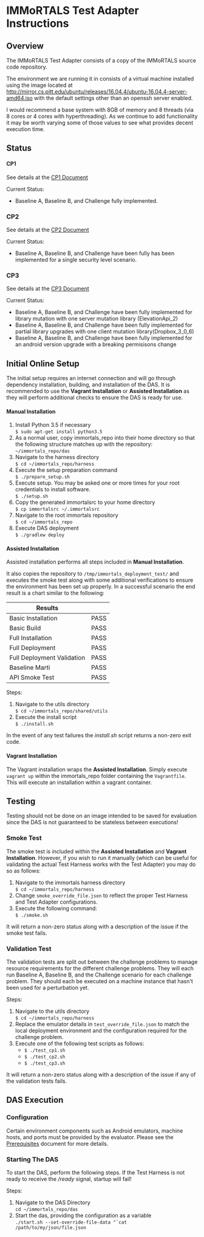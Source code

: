 # IMMoRTALS Test Adapter Instructions


## Overview
The IMMoRTALS Test Adapter consists of a copy of the IMMoRTALS source code repository.

The environment we are running it in consists of a virtual machine installed using the image located at 
http://mirror.cs.pitt.edu/ubuntu/releases/16.04.4/ubuntu-16.04.4-server-amd64.iso with the default settings other than
an openssh server enabled.  

I would recommend a base system with 8GB of memory and 8 threads (via 8 cores or 4 cores with hyperthreading).  As we 
continue to add functionality it may be worth varying some of those values to see what provides decent execution time.


## Status

#### CP1
See details at the [CP1 Document](phase02/ChallengeProblems/Immortals-Phase2-cp1-SchemaMigration.md)

Current Status:
 * Baseline A, Baseline B, and Challenge fully implemented.

### CP2
See details at the [CP2 Document](phase02/ChallengeProblems/Immortals-Phase2-cp2-CrossAppDepend.md)

Current Status:
 * Baseline A, Baseline B, and Challenge have been fully has been implemented for a single security level scenario.

### CP3
See details at the [CP3 Document](phase02/ChallengeProblems/Immortals-Phase2-cp3-LibraryEvol.md)

Current Status:
 * Baseline A, Baseline B, and Challenge have been fully implemented for library mutation with one server mutation 
   library (ElevationApi_2)
 * Baseline A, Baseline B, and Challenge have been fully implemented for partial library upgrades with one client 
   mutation library(Dropbox_3_0_6)
 * Baseline A, Baseline B, and Challenge have been fully implemented for an android version upgrade with a breaking 
   permisisons change
 
 
## Initial Online Setup

The initial setup requires an internet connection and will go through dependency installation, building, and 
installation of the DAS. It is recommended to use the **Vagrant Installation** or **Assisted Installation** as they 
will perform additional checks to ensure the DAS is ready for use.

#### Manual Installation

1. Install Python 3.5 if necessary  
    `$ sudo apt-get install python3.5`
2. As a normal user, copy immortals_repo into their home directory so that the following structure matches up with the 
repository:  
    `~/immortals_repo/das`
3.  Navigate to the harness directory  
    `$ cd ~/immortals_repo/harness`
4.  Execute the setup preparation command  
    `$ ./prepare_setup.sh`
5.  Execute setup. You may be asked one or more times for your root credentials to install software.  
    `$ ./setup.sh`
6.  Copy the generated immortalsrc to your home directory  
    `$ cp immortalsrc ~/.immortalsrc`
7.  Navigate to the root immortals repository  
    `$ cd ~/immortals_repo`
8.  Execute DAS deployment  
    `$ ./gradlew deploy`

#### Assisted Installation

Assisted installation performs all steps included in **Manual Installation**.  

It also copies the repository to `/tmp/immortals_deployment_test/` and executes the smoke test along with some 
additional verifications to ensure the environment has been set up properly. In a successful scenario the end result 
is a chart similar to the following:  

| Results                    |         |
| ---------------------------|---------|
| Basic Installation         |  PASS   |
| Basic Build                |  PASS   |
| Full Installation          |  PASS   |
| Full Deployment            |  PASS   |
| Full Deployment Validation |  PASS   |
| Baseline Marti             |  PASS   |
| API Smoke Test             |  PASS   |

Steps:

1.  Navigate to the utils directory  
    `$ cd ~/immortals_repo/shared/utils`  
2.  Execute the install script  
    `$ ./install.sh`  

In the event of any test failures the _install.sh_ script returns a non-zero exit code.

#### Vagrant Installation

The Vagrant installation wraps the **Assisted Installation**. Simply execute `vagrant up` within the immortals_repo 
folder containing the `Vagrantfile`. This will execute an installation within a vagrant container.


## Testing

Testing should not be done on an image intended to be saved for evaluation since the DAS is not guaranteed to be 
stateless between executions!

### Smoke Test

The smoke test is included within the **Assisted Installation** and **Vagrant Installation**. However, if you wish to 
run it manually (which can be useful for validating the actual Test Harness works with the Test Adapter) you may do so 
as follows:

1.  Navigate to the immortals harness directory  
    `$ cd ~/immortals_repo/harness`  
2.  Change `smoke_override_file.json` to reflect the proper Test Harness and Test Adapter configurations.  
3.  Execute the following command:  
    `$ ./smoke.sh`  

It will return a non-zero status along with a description of the issue if the smoke test fails.

### Validation Test

The validation tests are split out between the challenge problems to manage resource requirements for the different 
challenge problems. They will each run Baseline A, Baseline B, and the Challenge scenario for each challenge problem. 
They should each be executed on a machine instance that hasn't been used for a perturbation yet.

Steps:

1.  Navigate to the utils directory  
    `$ cd ~/immortals_repo/harness`  
2.  Replace the emulator details in `test_override_file.json` to match the local deployment environment and the 
    configuration required for the challenge problem.
2.  Execute one of the following test scripts as follows:
    * `$ ./test_cp1.sh`  
    * `$ ./test_cp2.sh`
    * `$ ./test_cp3.sh`  

It will return a non-zero status along with a description of the issue if any of the validation tests fails.


## DAS Execution

### Configuration

Certain environment components such as Android emulators, machine hosts, and ports must be provided by the evaluator. 
Please see the [Prerequisites](phase02/ChallengeProblems/Immortals-Phase2-DasPrerequisites.md) document 
for more details.

### Starting The DAS

To start the DAS, perform the following steps. If the Test Harness is not ready to receive the _/ready_ signal, startup 
will fail!

Steps:

1.  Navigate to the DAS Directory  
    `cd ~/immortals_repo/das`  
2.  Start the das, providing the configuration as a variable  
    ``./start.sh --set-override-file-data "`cat /path/to/my/json/file.json``  

